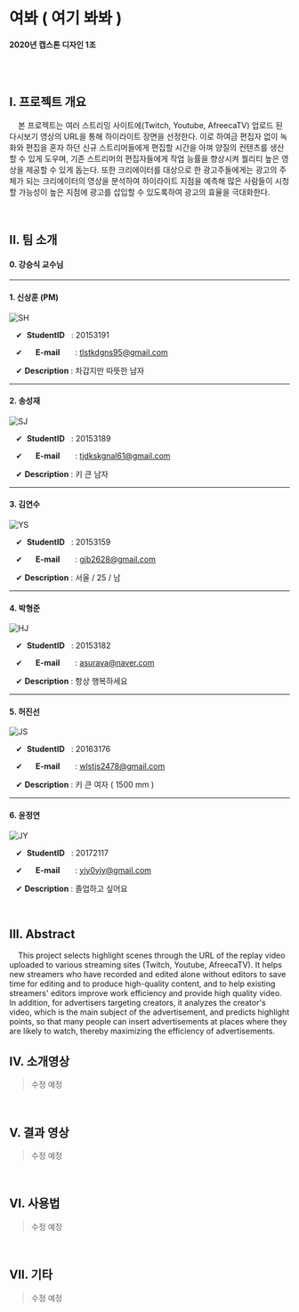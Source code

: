 # 여봐 ( 여기 봐봐 )

**2020년 캡스톤 디자인 1조**


<br/><br/>

## I. 프로젝트 개요



&nbsp;&nbsp;&nbsp;&nbsp;본 프로젝트는 여러 스트리밍 사이트에(Twitch, Youtube, AfreecaTV) 업로드 된 다시보기 영상의 URL을 통해 하이라이트 장면을 선정한다. 이로 하여금 편집자 없이 녹화와 편집을 혼자 하던 신규 스트리머들에게 편집할 시간을 아껴 양질의 컨텐츠를 생산할 수 있게 도우며, 기존 스트리머의 편집자들에게 작업 능률을 향상시켜 퀄리티 높은 영상을 제공할 수 있게 돕는다. 또한 크리에이터를 대상으로 한 광고주들에게는 광고의 주체가 되는 크리에이터의 영상을 분석하여 하이라이트 지점을 예측해 많은 사람들이 시청할 가능성이 높은 지점에 광고를 삽입할 수 있도록하여 광고의 효율을 극대화한다.

<br/>

## II. 팀 소개


#### 0. **강승식 교수님**

---

#### 1. **신상훈** (PM)

![SH](https://user-images.githubusercontent.com/58547105/76870400-00c89e00-68ad-11ea-9d6d-ccde41f6a6eb.jpg)

&nbsp;&nbsp;&nbsp;&#10004; &nbsp;**StudentID**&nbsp;&nbsp; : 20153191

&nbsp;&nbsp;&nbsp;&#10004; &nbsp;&nbsp;&nbsp;&nbsp;&nbsp;**E-mail**&nbsp;&nbsp;&nbsp;&nbsp;&nbsp;&nbsp; : tlstkdgns95@gmail.com

&nbsp;&nbsp;&nbsp;&#10004; **Description** : 차갑지만 따뜻한 남자

---

#### 2. **송성재**

![SJ](https://user-images.githubusercontent.com/58547105/76870402-01613480-68ad-11ea-80fc-5f883c1014e4.jpg)

&nbsp;&nbsp;&nbsp;&#10004; &nbsp;**StudentID**&nbsp;&nbsp; : 20153189

&nbsp;&nbsp;&nbsp;&#10004; &nbsp;&nbsp;&nbsp;&nbsp;&nbsp;**E-mail**&nbsp;&nbsp;&nbsp;&nbsp;&nbsp;&nbsp; : tjdkskgnal61@gmail.com

&nbsp;&nbsp;&nbsp;&#10004; **Description** : 키 큰 남자

---

#### 3. **김연수**

![YS](https://user-images.githubusercontent.com/58547105/76870403-01613480-68ad-11ea-9370-47cf0df7ef2e.jpg)

&nbsp;&nbsp;&nbsp;&#10004; &nbsp;**StudentID**&nbsp;&nbsp; : 20153159

&nbsp;&nbsp;&nbsp;&#10004; &nbsp;&nbsp;&nbsp;&nbsp;&nbsp;**E-mail**&nbsp;&nbsp;&nbsp;&nbsp;&nbsp;&nbsp; : gjb2628@gmail.com

&nbsp;&nbsp;&nbsp;&#10004; **Description** : 서울 / 25 / 남

---

#### 4. **박형준**

![HJ](https://user-images.githubusercontent.com/58547105/76870405-01f9cb00-68ad-11ea-961b-62cfd31ec7b1.jpg)

&nbsp;&nbsp;&nbsp;&#10004; &nbsp;**StudentID**&nbsp;&nbsp; : 20153182

&nbsp;&nbsp;&nbsp;&#10004; &nbsp;&nbsp;&nbsp;&nbsp;&nbsp;**E-mail**&nbsp;&nbsp;&nbsp;&nbsp;&nbsp;&nbsp; : asurava@naver.com 

&nbsp;&nbsp;&nbsp;&#10004; **Description** : 항상 행복하세요

---

#### 5. **허진선**

![JS](https://user-images.githubusercontent.com/58547105/76870407-01f9cb00-68ad-11ea-87b4-79156a39f177.jpg)

&nbsp;&nbsp;&nbsp;&#10004; &nbsp;**StudentID**&nbsp;&nbsp; : 20163176

&nbsp;&nbsp;&nbsp;&#10004; &nbsp;&nbsp;&nbsp;&nbsp;&nbsp;**E-mail**&nbsp;&nbsp;&nbsp;&nbsp;&nbsp;&nbsp; : wlstjs2478@gmail.com

&nbsp;&nbsp;&nbsp;&#10004; **Description** : 키 큰 여자 ( 1500 mm ) 

---

#### 6. **윤정연**

![JY](https://user-images.githubusercontent.com/58547105/76870395-00300780-68ad-11ea-8160-976aff959691.jpg)

&nbsp;&nbsp;&nbsp;&#10004; &nbsp;**StudentID**&nbsp;&nbsp; : 20172117

&nbsp;&nbsp;&nbsp;&#10004; &nbsp;&nbsp;&nbsp;&nbsp;&nbsp;**E-mail**&nbsp;&nbsp;&nbsp;&nbsp;&nbsp;&nbsp; : yjy0yjy@gmail.com

&nbsp;&nbsp;&nbsp;&#10004; **Description** : 졸업하고 싶어요

<br/>

## III. Abstract


&nbsp;&nbsp;&nbsp;&nbsp;This project selects highlight scenes through the URL of the replay video uploaded to various streaming sites (Twitch, Youtube, AfreecaTV). It helps new streamers who have recorded and edited alone without editors to save time for editing and to produce high-quality content, and to help existing streamers' editors improve work efficiency and provide high quality video. In addition, for advertisers targeting creators, it analyzes the creator's video, which is the main subject of the advertisement, and predicts highlight points, so that many people can insert advertisements at places where they are likely to watch, thereby maximizing the efficiency of advertisements.
<br/>

## IV. 소개영상


> 수정 예정

<br/>

## V. 결과 영상


> 수정 예정

<br/>

## VI. 사용법


> 수정 예정

<br/>

## VII. 기타


> 수정 예정